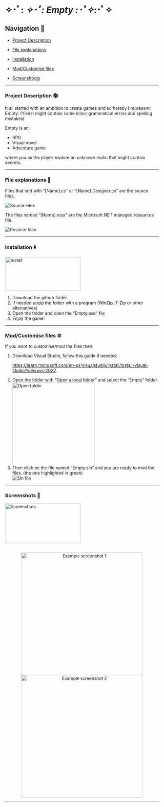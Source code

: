 # ✧･ﾟ: *✧･ﾟ:  Empty  :･ﾟ✧*:･ﾟ✧
## Navigation 📍
- [Project Description](https://github.com/tartagliajk/Empty#project-description-)

- [File explanations](https://github.com/tartagliajk/Empty#file-explanations-)

- [Installation](https://github.com/tartagliajk/Empty#installation-%EF%B8%8F)

- [Mod/Customise files](https://github.com/tartagliajk/Empty#modcustomise-files-%EF%B8%8F)

- [Screenshoots](https://github.com/tartagliajk/Empty#screenshots-)
_____
### Project Description 📚
It all started with an ambition to create games and so hereby I represent: Empty. 
(Yikes! might contain some minor grammatical errors and spelling mistakes) 

Empty is an:
- RPG 
- Visual novel
- Adventure game

where you as the player explore an unknown realm that might contain secrets. 
______

### File explanations 📁
Files that end with “[Name].cs” or “[Name].Designer.cs” are the source files. 

![Source Files](https://user-images.githubusercontent.com/92087041/200144037-47f0fc74-3255-47ed-9c34-47b4c6e7bc66.png)

The files named “[Name].resx” are the Microsoft NET managed resources file.

![Resorce files](https://user-images.githubusercontent.com/92087041/200144033-412b6cba-45f4-4548-8598-f3f6fe2adeba.png)
<br>

______

### Installation ⬇️
<p align = "left">
  <img src="https://user-images.githubusercontent.com/92087041/200142875-e2df5db7-a172-459e-bac3-c99103432e32.png" alt = "Install" width = "70%" height = "110px"/>
</p>
<ol>
<li> Download the github folder </li>
<li> If needed unzip the folder with a program (WinZip, 7-Zip or other alternatives) </li>
<li> Open the folder and open the “Empty.exe” file </li>
<li> Enjoy the game! </li>
</ol>

______
### Mod/Customise files ⚙️
If you want to customise/mod the files then:
<ol>
<li> Download Visual Studio, follow this guide if needed: 

https://learn.microsoft.com/en-us/visualstudio/install/install-visual-studio?view=vs-2022. </li>
<li> Open the folder with “Open a local folder” and select the “Empty” folder. </li>
<img src="https://user-images.githubusercontent.com/92087041/200144103-de186669-000d-443d-8a51-9c314e2006a2.png" height = "270px" alt = "Open folder">
<li> Then click on the file named “Empty.sln” and you are ready to mod the files. (the one highlighted in green)</li>
<img src="https://user-images.githubusercontent.com/92087041/200144219-dea86f1d-95d4-462c-b849-9144a80e3c19.png" alt = "Sln file">
</ol>

______
### Screenshots 📸
<p align = "left">
  <img src="https://user-images.githubusercontent.com/92087041/200142874-467337e7-9a92-4415-a9d9-3e148c86e10d.png" alt = "Screenshots" width = "70%" height = "130px"/>
</p>
<p align = "center">
  <br>
  <img src="https://user-images.githubusercontent.com/92087041/200144435-a3e930c2-3027-48e0-9549-89efa7c83092.png" alt = "Example screenshot 1" height = "400px">
  <br>
  <img src="https://user-images.githubusercontent.com/92087041/200144433-7f20714c-7b07-48cb-b0cc-ab1f0c6c787f.png" alt = "Example screenshot 2" height = "400px">
</p>

______
